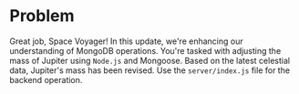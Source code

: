 # Problem
Great job, Space Voyager! In this update, we're enhancing our understanding of MongoDB operations. You're tasked with adjusting the mass of Jupiter using `Node.js` and Mongoose. Based on the latest celestial data, Jupiter's mass has been revised. Use the `server/index.js` file for the backend operation.
